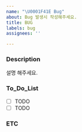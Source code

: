 ```yaml
---
name: "\U0001F41E Bug"
about: Bug 발생시 작성해주세요.
title: BUG
labels: bug
assignees: ''

---
```


### Description
설명 해주세요.

### To_Do_List
- [ ] TODO
- [ ] TODO

### ETC
